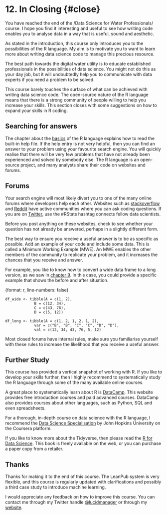 # 12. In Closing {#close}

You have reached the end of the /Data Science for Water Professionals/ course. I hope you find it interesting and useful to see how writing code enables you to analyse data in a way that is useful, sound and aesthetic.

As stated in the introduction, this course only introduces you to the possibilities of the R language. My aim is to motivate you to want to learn more about writing data science code to manage this precious resource.

The best path towards the digital water utility is to educate established professionals in the possibilities of data science. You might not do this as your day job, but it will undoubtedly help you to communicate with data experts if you need a problem to be solved.

This course barely touches the surface of what can be achieved with writing data science code. The open-source nature of the R language means that there is a strong community of people willing to help you increase your skills. This section closes with some suggestions on how to expand your skills in R coding.

## Searching for answers
The chapter about the [basics](#basics) of the R language explains how to read the built-in help file. If the help entry is not very helpful, then you can find an answer to your problem using your favourite search engine. You will quickly realise that there will be very few problems that have not already been experienced and solved by somebody else. The R language is an open-source project, and many analysts share their code on websites and forums.

## Forums
Your search engine will most likely divert you to one of the many online forums where developers help each other. Websites such as [stackoverflow](https://stackoverflow.com/questions/tagged/r) and [Reddit](https://www.reddit.com/r/rstats/) have active communities where you can ask coding questions. If you are on [Twitter](https://twitter.com/search?q=%23rstats), use the #RStats hashtag connects fellow data scientists.

Before you post anything on these websites, check to see whether your question has not already be answered, perhaps in a slightly different form.

The best way to ensure you receive a useful answer is to be as specific as possible. Add an example of your code and include some data. This is called a Minimum Working Example (MWE).  An MWE enables the other members of the community to replicate your problem, and it increases the chances that you receive and answer.

For example, you like to know how to convert a wide data frame to a long version, as we saw in [chapter 9](#manipulation). In this case, you could provide a specific example that shows the before and after situation. 

{format: r, line-numbers: false}
```
df_wide <- tibble(A = c(1, 2),
             B = c(12, 34),
             C = c(43, 76),
             D = c(5, 12))

df_long <- tibble(A = c(1, 2, 1, 2, 1, 2),
             var = c("B", "B", "C", "C", "D", "D"),
			 val = c(12, 34, 43, 76, 5, 12)
```

Most closed forums have internal rules, make sure you familiarise yourself with these rules to increase the likelihood that you receive a useful answer. 

## Further Study
This course has provided a vertical snapshot of working with R. If you like to develop your skills further, then I highly recommend to systematically study the R language through some of the many available online courses.

A great place to systematically learn about R is [DataCamp](https://www.datacamp.com/). This website provides free introduction courses and paid advanced courses. DataCamp also provides courses about other languages, such as Python, SQL and even spreadsheets. 

For a thorough, in-depth course on data science with the R language, I recommend the [Data Science Specialisation](https://www.coursera.org/specializations/jhu-data-science) by John Hopkins University on the Coursera platform.

If you like to know more about the Tidyverse, then please read the [R for Data Science](https://r4ds.had.co.nz/). This book is freely available on the web, or you can purchase a paper copy from a retailer.

## Thanks
Thanks for making it to the end of this course. The LeanPub system is very flexible, and this course is regularly updated with clarifications and possibly a third case study to introduce machine learning.

I would appreciate any feedback on how to improve this course. You can contact me through my Twitter handle [@lucidmanager](https://twitter.com/lucidmanager) or through my [website](https://lucidmanager.org/).
